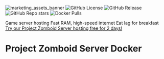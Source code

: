 <!-- markdownlint-disable-next-line -->
![marketing_assets_banner](https://github.com/user-attachments/assets/b8b4ae5c-06bb-46a7-8d94-903a04595036)
![GitHub License](https://img.shields.io/github/license/indifferentbroccoli/projectzomboid-server-docker?style=for-the-badge&color=6aa84f)
![GitHub Release](https://img.shields.io/github/v/release/indifferentbroccoli/projectzomboid-server-docker?style=for-the-badge&color=6aa84f)
![GitHub Repo stars](https://img.shields.io/github/stars/indifferentbroccoli/projectzomboid-server-docker?style=for-the-badge&color=6aa84f)
![Docker Pulls](https://img.shields.io/docker/pulls/indifferentbroccoli/projectzomboid-server-docker?style=for-the-badge&color=6aa84f)

Game server hosting
Fast RAM, high-speed internet
Eat lag for breakfast
[Try our Project Zomboid Server hosting free for 2 days!](https://indifferentbroccoli.com/project-zomboid-server-hosting)

# Project Zomboid Server Docker
